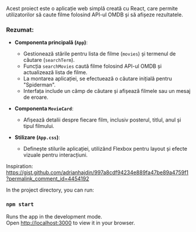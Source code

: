 Acest proiect este o aplicație web simplă creată cu React, care permite utilizatorilor să caute filme folosind API-ul OMDB și să afișeze rezultatele.

### Rezumat:

- **Componenta principală (`App`)**:

  - Gestionează stările pentru lista de filme (`movies`) și termenul de căutare (`searchTerm`).
  - Funcția `searchMovies` caută filme folosind API-ul OMDB și actualizează lista de filme.
  - La montarea aplicației, se efectuează o căutare inițială pentru "Spiderman".
  - Interfața include un câmp de căutare și afișează filmele sau un mesaj de eroare.

- **Componenta `MovieCard`**:

  - Afișează detalii despre fiecare film, inclusiv posterul, titlul, anul și tipul filmului.

- **Stilizare (`App.css`)**:
  - Definește stilurile aplicației, utilizând Flexbox pentru layout și efecte vizuale pentru interacțiuni.

Inspiration: https://gist.github.com/adrianhajdin/997a8cdf94234e889fa47be89a4759f1?permalink_comment_id=4454192

In the project directory, you can run:

### `npm start`

Runs the app in the development mode.\
Open [http://localhost:3000](http://localhost:3000) to view it in your browser.
